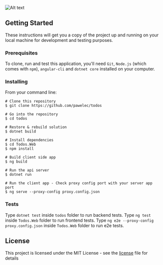 ![Alt text](/../assets/header.png?raw=true "Project header")

## Getting Started

These instructions will get you a copy of the project up and running on your local machine for development and testing purposes.

### Prerequisites

To clone, run and test this application, you'll need `Git`, `Node.js` (which comes with `npm`), `angular-cli` and `dotnet core` installed on your computer.

### Installing

From your command line:
```
# Clone this repository
$ git clone https://github.com/pawelec/todos

# Go into the repository
$ cd todos

# Restore & rebuild solution
$ dotnet build

# Install dependencies
$ cd Todos.Web
$ npm install

# Build client side app
$ ng build

# Run the api server
$ dotnet run

# Run the client app - Check proxy config port with your server app port
$ ng serve --proxy-config proxy.config.json 
```

### Tests

Type `dotnet test` inside `todos` folder to run backend tests.
Type `ng test` inside `Todos.Web` folder to run frontend tests.
Type `ng e2e --proxy-config proxy.config.json` inside `Todos.Web` folder to run e2e tests.

## License

This project is licensed under the MIT License - see the [license](LICENSE.md) file for details
